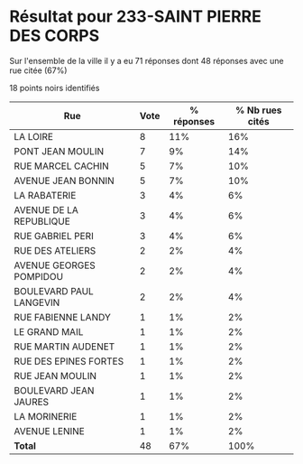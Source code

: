 # Résultat pour 233-SAINT PIERRE DES CORPS

Sur l'ensemble de la ville il y a eu 71 réponses dont 48 réponses avec une rue citée (67%)

18 points noirs identifiés

| Rue | Vote | % réponses | % Nb rues cités|
|-----|------|------------|----------------|
| LA LOIRE | 8 | 11% | 16%|
| PONT JEAN MOULIN | 7 | 9% | 14%|
| RUE MARCEL CACHIN | 5 | 7% | 10%|
| AVENUE JEAN BONNIN | 5 | 7% | 10%|
| LA RABATERIE | 3 | 4% | 6%|
| AVENUE DE LA REPUBLIQUE | 3 | 4% | 6%|
| RUE GABRIEL PERI | 3 | 4% | 6%|
| RUE DES ATELIERS | 2 | 2% | 4%|
| AVENUE GEORGES POMPIDOU | 2 | 2% | 4%|
| BOULEVARD PAUL LANGEVIN | 2 | 2% | 4%|
| RUE FABIENNE LANDY | 1 | 1% | 2%|
| LE GRAND MAIL | 1 | 1% | 2%|
| RUE MARTIN AUDENET | 1 | 1% | 2%|
| RUE DES EPINES FORTES | 1 | 1% | 2%|
| RUE JEAN MOULIN | 1 | 1% | 2%|
| BOULEVARD JEAN JAURES | 1 | 1% | 2%|
| LA MORINERIE | 1 | 1% | 2%|
| AVENUE LENINE | 1 | 1% | 2%|
| **Total** | 48 | 67% | 100%|
